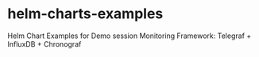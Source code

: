 # helm-charts-examples
Helm Chart Examples for Demo session
Monitoring Framework: Telegraf + InfluxDB + Chronograf
